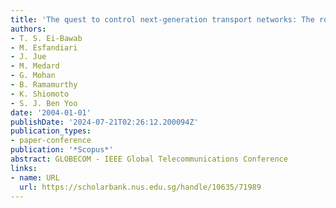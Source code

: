 ```yaml
---
title: 'The quest to control next-generation transport networks: The role of GMPLS'
authors:
- T. S. Ei-Bawab
- M. Esfandiari
- J. Jue
- M. Medard
- G. Mohan
- B. Ramamurthy
- K. Shiomoto
- S. J. Ben Yoo
date: '2004-01-01'
publishDate: '2024-07-21T02:26:12.200094Z'
publication_types:
- paper-conference
publication: '*Scopus*'
abstract: GLOBECOM - IEEE Global Telecommunications Conference
links:
- name: URL
  url: https://scholarbank.nus.edu.sg/handle/10635/71989
---
```

